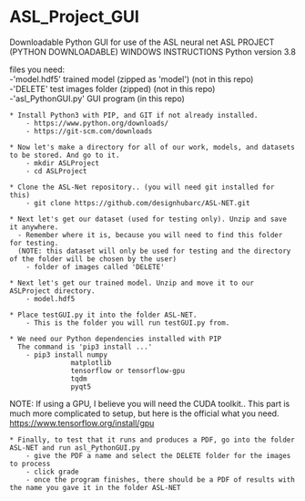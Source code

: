 # ASL_Project_GUI
Downloadable Python GUI for use of the ASL neural net
ASL PROJECT (PYTHON DOWNLOADABLE) WINDOWS INSTRUCTIONS
Python version 3.8

files you need:                                       <br>
-'model.hdf5'       trained model (zipped as 'model') (not in this repo)<br>
-'DELETE'           test images folder (zipped)       (not in this repo)<br>
-'asl_PythonGUI.py' GUI program                       (in this repo)<br>

	* Install Python3 with PIP, and GIT if not already installed.
		- https://www.python.org/downloads/
		- https://git-scm.com/downloads

	* Now let's make a directory for all of our work, models, and datasets to be stored. And go to it.
		- mkdir ASLProject
		- cd ASLProject

	* Clone the ASL-Net repository.. (you will need git installed for this)
		- git clone https://github.com/designhubarc/ASL-NET.git

	* Next let's get our dataset (used for testing only). Unzip and save it anywhere. 
	  - Remember where it is, because you will need to find this folder for testing.
	  (NOTE: this dataset will only be used for testing and the directory of the folder will be chosen by the user) 
		- folder of images called 'DELETE'

	* Next let's get our trained model. Unzip and move it to our ASLProject directory.
		- model.hdf5

	* Place testGUI.py it into the folder ASL-NET. 
		- This is the folder you will run testGUI.py from.

	* We need our Python dependencies installed with PIP
	  The command is 'pip3 install ...'
		- pip3 install numpy
			       matplotlib
			       tensorflow or tensorflow-gpu
			       tqdm
			       pyqt5

NOTE: If using a GPU, I believe you will need the CUDA toolkit.. 
      This part is much more complicated to setup, but here is the official what you need. 
      https://www.tensorflow.org/install/gpu


	* Finally, to test that it runs and produces a PDF, go into the folder ASL-NET and run asl_PythonGUI.py
		- give the PDF a name and select the DELETE folder for the images to process
		- click grade
		- once the program finishes, there should be a PDF of results with the name you gave it in the folder ASL-NET
